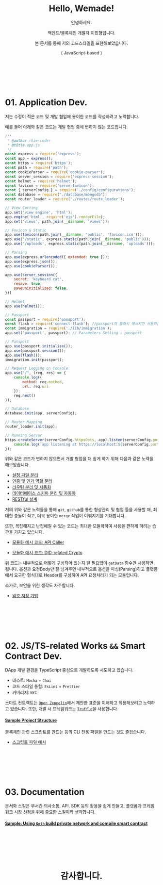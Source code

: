 <h1 align="center">Hello, Wemade!</h1>

<p align="center">안녕하세요.</p>

<p align="center">백엔드/블록체인 개발자 이민형입니다.</p>

<p align="center">본 문서를 통해 저의 코드스타일을 표현해보았습니다.</p>

<p align="center">( JavaScript-based )</p>

<br><br><br><br><br>

# 01. Application Dev.

저는 수정이 적은 코드 및 개발 협업에 용이한 코드를 작성하려고 노력합니다.

예를 들어 아래와 같은 코드는 개발 협업 중에 변하지 않는 코드입니다.

```js
/**  
 * @author rhie-coder 
 * @title app.js
 */
const express = require('express');
const app = express();
const https = require('https');
const path = require('path');
const cookieParser = require('cookie-parser');
const server_session = require('express-session');
const helmet = require('helmet');
const favicon = require('serve-favicon');
const { serverConfig } = require('./config/configurations');
const database = require("./database/mongodb");
const router_loader = require('./routes/route_loader');

// View Setting
app.set('view engine', 'html');
app.engine('html', require('ejs').renderFile);
app.set('views', path.join(__dirname, 'views'));

// Favicon & Static
app.use(favicon(path.join(__dirname, 'public', 'favicon.ico')));
app.use('/static', express.static(path.join(__dirname, 'public')));
app.use('/uploads', express.static(path.join(__dirname, 'uploads')));

// Parsing
app.use(express.urlencoded({ extended: true }));
app.use(express.json());
app.use(cookieParser());

app.use(server_session({
    secret: 'keyboard cat',
    resave: true,
    saveUninitialized: false,
}))

// Helmet
app.use(helmet());

// Passport
const passport = require('passport');
const flash = require('connect-flash'); //passport의 플래시 메시지가 사용하는  기능
const immigration = require('./lib/immigration');
app.set('passport', passport); // Parameters Setting : passport

// Passport
app.use(passport.initialize());
app.use(passport.session());
app.use(flash());
immigration.init(passport);

// Request Logging on Console
app.use("/", (req, res) => {
    console.log({
        method: req.method,
        url: req.url
    });
    req.next()
});

// Database
database.init(app, serverConfig);

// Router Mapping
router_loader.init(app);

// Running Server
https.createServer(serverConfig.httpsOpts, app).listen(serverConfig.port, () => {
    console.log(`app listening at https://localhost:${serverConfig.port}`);
});
```

위와 같은 코드가 변하지 않으면서 개발 협업을 더 쉽게 하기 위해 다음과 같은 노력을 해보았습니다.

 - [설정 파일 분리](./01_Application_Dev_Style/config.md)
 - [인증 및 인가 역할 분리](./01_Application_Dev_Style/auth.md)
 - [라우팅 분리 및 자동화](./01_Application_Dev_Style/routing.md)
 - [데이터베이스 스키마 분리 및 자동화](./01_Application_Dev_Style/schema.md)
 - [RESTful 설계](./01_Application_Dev_Style/rest.md)

저의 위와 같은 노력들을 통해 `git`, `github`를 통한 형상관리 및 협업 툴을 사용할 때, 최대한 충돌이 적고, 더욱 용이한 `merge` 작업이 이뤄지기를 기대합니다.

또한, 복잡해지고 난잡해질 수 있는 코드는 최대한 모듈화하여 사용을 편하게 하려는 습관을 가지고 있습니다.

 - [모듈화 예시 코드: API Caller](./01_Application_Dev_Style/sample/module/coupang-api-requester.js)

 - [모듈화 예시 코드: DID-related Crypto](./01_Application_Dev_Style/sample/lib/did_crypto_caller.js)

위 코드는 내부적으로 어떻게 구성되어 있는지 알 필요없이 `getData` 함수만 사용하면 됩니다. 옵션과 요청Body만 잘 넘겨주면 내부적으로 옵션을 파싱(Parsing)하고 플랫폼에서 요구한 형식대로 Header를 구성하여 API 요청처리가 되는 모듈입니다.

추가로, 보안을 위한 생각도 자주합니다.

 - [암호 저장 기법](./01_Application_Dev_Style/crypto.md)


<br><br><br><br><br>

# 02. JS/TS-related Works `&&` Smart Contract Dev.

DApp 개발 환경을 TypeScript 중심으로 개발하도록 시도하고 있습니다.

 - 테스트: `Mocha` + `Chai`
 - 코드 스타일 통합: `EsLint` + `Prettier`
 - 커버리지: `NYC`
 
스마트 컨트렉트는 [`Open Zeppelin`](https://github.com/OpenZeppelin/openzeppelin-contracts)에서 제안한 표준을 이해하고 적용해보려고 노력하고 있습니다. 또한, 개발 시 프레임워크는 [`Truffle`](https://trufflesuite.com/docs/truffle/)을 사용합니다.

#### [Sample Project Structure](./02_JS_TS_Related_Works/sample/)

블록체인 관련 스크립트를 만드는 등의 CLI 전용 파일을 만드는 것도 즐겁습니다.

 - [스크립트 파일 예시](./03_Documentation_Style/getting_started/linking_accounts_with_metamask.md)

<br><br><br><br><br>

# 03. Documentation

문서화 스킬은 부서간 의사소통, API, SDK 등의 활용을 쉽게 만들고, 플랫폼과 프레임워크 시장 선점을 위해 중요한 스킬이라 생각합니다.

#### [Sample: Using `Geth` build private network and compile smart contract](./03_Documentation_Style/readme.md)


<br><br><br><br><br>

<h1 align="center">감사합니다.</h1>
